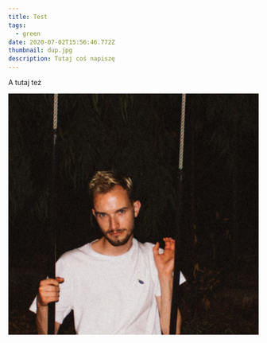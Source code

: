 ```yaml
---
title: Test
tags:
  - green
date: 2020-07-02T15:56:46.772Z
thumbnail: dup.jpg
description: Tutaj coś napiszę
---
```

A tutaj też 

![zdjecie](dup.jpg "hehehe")